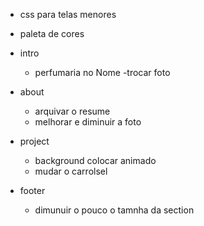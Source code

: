 - css para telas menores 
- paleta de cores

- intro
    - perfumaria no Nome
    -trocar foto

- about
    - arquivar o resume
    - melhorar e diminuir a foto

- project
    - background colocar animado 
    - mudar o carrolsel 

- footer
    - dimunuir o pouco o tamnha da section